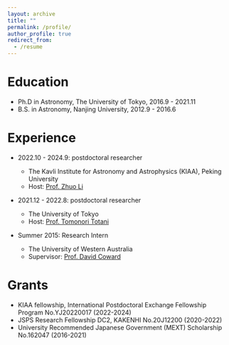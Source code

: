 ```yaml
---
layout: archive
title: ""
permalink: /profile/
author_profile: true
redirect_from:
  - /resume
---
```


Education
======
* Ph.D in Astronomy, The University of Tokyo, 2016.9 - 2021.11
* B.S. in Astronomy, Nanjing University, 2012.9 - 2016.6

Experience
======
* 2022.10 - 2024.9: postdoctoral researcher
  * The Kavli Institute for Astronomy and Astrophysics (KIAA), Peking University
  * Host: [Prof. Zhuo Li](https://kiaa.pku.edu.cn/info/1010/2662.htm)

* 2021.12 - 2022.8: postdoctoral researcher
  * The University of Tokyo
  * Host: [Prof. Tomonori Totani](https://sites.google.com/view/tomonori-totani-eng/)

* Summer 2015: Research Intern
  * The University of Western Australia
  * Supervisor: [Prof. David Coward](https://research-repository.uwa.edu.au/en/persons/david-coward)

Grants
======
* KIAA fellowship, International Postdoctoral Exchange Fellowship Program No.YJ20220017 (2022-2024)
* JSPS Research Fellowship DC2, KAKENHI No.20J12200 (2020-2022)
* University Recommended Japanese Government (MEXT) Scholarship No.162047 (2016-2021)
